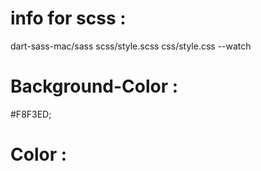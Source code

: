 # info for scss : 

dart-sass-mac/sass scss/style.scss css/style.css --watch

# Background-Color : 

#F8F3ED;

# Color : 